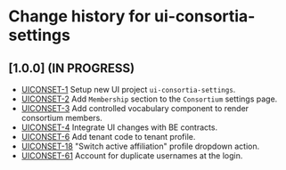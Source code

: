 # Change history for ui-consortia-settings

## [1.0.0] (IN PROGRESS)

* [UICONSET-1](https://issues.folio.org/browse/UICONSET-1) Setup new UI project `ui-consortia-settings`.
* [UICONSET-2](https://issues.folio.org/browse/UICONSET-2) Add `Membership` section to the `Consortium` settings page.
* [UICONSET-3](https://issues.folio.org/browse/UICONSET-3) Add controlled vocabulary component to render consortium members.
* [UICONSET-4](https://issues.folio.org/browse/UICONSET-4) Integrate UI changes with BE contracts.
* [UICONSET-6](https://issues.folio.org/browse/UICONSET-6) Add tenant code to tenant profile.
* [UICONSET-18](https://issues.folio.org/browse/UICONSET-18) "Switch active affiliation" profile dropdown action.
* [UICONSET-61](https://issues.folio.org/browse/UICONSET-61) Account for duplicate usernames at the login.
